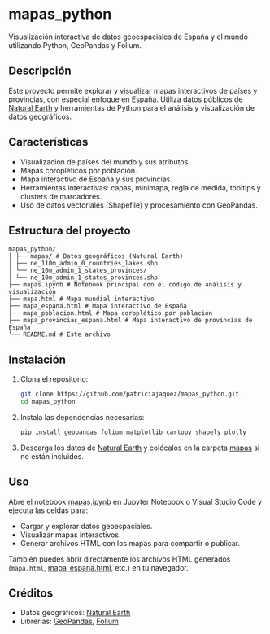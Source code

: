 # mapas_python

Visualización interactiva de datos geoespaciales de España y el mundo utilizando Python, GeoPandas y Folium.

## Descripción

Este proyecto permite explorar y visualizar mapas interactivos de países y provincias, con especial enfoque en España. Utiliza datos públicos de [Natural Earth](https://www.naturalearthdata.com/) y herramientas de Python para el análisis y visualización de datos geográficos.

## Características

- Visualización de países del mundo y sus atributos.
- Mapas coropléticos por población.
- Mapa interactivo de España y sus provincias.
- Herramientas interactivas: capas, minimapa, regla de medida, tooltips y clusters de marcadores.
- Uso de datos vectoriales (Shapefile) y procesamiento con GeoPandas.

## Estructura del proyecto
```
mapas_python/ 
│ ├── mapas/ # Datos geográficos (Natural Earth) 
│ ├── ne_110m_admin_0_countries_lakes.shp 
│ └── ne_10m_admin_1_states_provinces/ 
│ └── ne_10m_admin_1_states_provinces.shp 
├── mapas.ipynb # Notebook principal con el código de análisis y visualización 
├── mapa.html # Mapa mundial interactivo 
├── mapa_espana.html # Mapa interactivo de España 
├── mapa_poblacion.html # Mapa coroplético por población 
├── mapa_provincias_espana.html # Mapa interactivo de provincias de España 
└── README.md # Este archivo
```

## Instalación

1. Clona el repositorio:
    ```sh
    git clone https://github.com/patriciajaquez/mapas_python.git
    cd mapas_python
    ```

2. Instala las dependencias necesarias:
    ```sh
    pip install geopandas folium matplotlib cartopy shapely plotly
    ```

3. Descarga los datos de [Natural Earth](https://www.naturalearthdata.com/downloads/) y colócalos en la carpeta [mapas](http://_vscodecontentref_/7) si no están incluidos.

## Uso

Abre el notebook [mapas.ipynb](http://_vscodecontentref_/8) en Jupyter Notebook o Visual Studio Code y ejecuta las celdas para:

- Cargar y explorar datos geoespaciales.
- Visualizar mapas interactivos.
- Generar archivos HTML con los mapas para compartir o publicar.

También puedes abrir directamente los archivos HTML generados (`mapa.html`, [mapa_espana.html](http://_vscodecontentref_/9), etc.) en tu navegador.

## Créditos

- Datos geográficos: [Natural Earth](https://www.naturalearthdata.com/)
- Librerías: [GeoPandas](https://geopandas.org/), [Folium](https://python-visualization.github.io/folium/)
